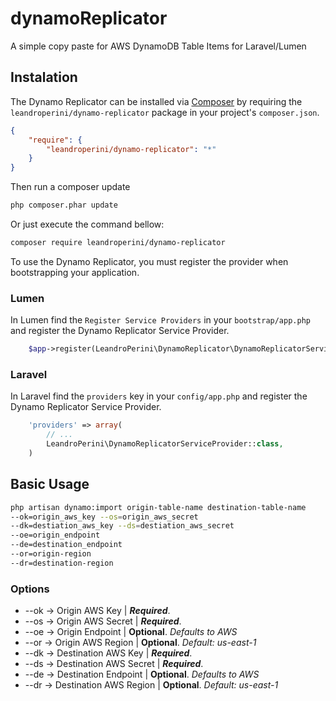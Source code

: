 # dynamoReplicator
A simple copy paste for AWS DynamoDB Table Items for Laravel/Lumen

## Instalation

The Dynamo Replicator can be installed via [Composer](http://getcomposer.org) by requiring the
`leandroperini/dynamo-replicator` package in your project's `composer.json`.

```json
{
    "require": {
        "leandroperini/dynamo-replicator": "*"
    }
}
```

Then run a composer update
```sh
php composer.phar update
```
Or just execute the command bellow:
```sh
composer require leandroperini/dynamo-replicator
```


To use the Dynamo Replicator, you must register the provider when bootstrapping your application.


### Lumen
In Lumen find the `Register Service Providers` in your `bootstrap/app.php` and register the Dynamo Replicator Service Provider.

```php
    $app->register(LeandroPerini\DynamoReplicator\DynamoReplicatorServiceProvider::class);
```

### Laravel
In Laravel find the `providers` key in your `config/app.php` and register the Dynamo Replicator Service Provider.

```php
    'providers' => array(
        // ...
        LeandroPerini\DynamoReplicatorServiceProvider::class,
    )
```
## Basic Usage

```sh
php artisan dynamo:import origin-table-name destination-table-name 
--ok=origin_aws_key --os=origin_aws_secret 
--dk=destiation_aws_key --ds=destiation_aws_secret 
--oe=origin_endpoint
--de=destination_endpoint
--or=origin-region
--dr=destination-region
```
### Options

* --ok -> Origin AWS Key | ***Required***. 
* --os -> Origin AWS Secret | ***Required***. 
* --oe -> Origin Endpoint | **Optional**. *Defaults to AWS* 
* --or -> Origin AWS Region | **Optional**. *Default: us-east-1*
* --dk -> Destination AWS Key | ***Required***. 
* --ds -> Destination AWS Secret | ***Required***. 
* --de -> Destination Endpoint | **Optional**. *Defaults to AWS* 
* --dr -> Destination AWS Region | **Optional**. *Default: us-east-1*